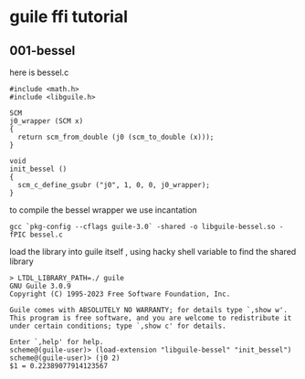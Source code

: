 # guile ffi tutorial

## 001-bessel

here is bessel.c 

```
#include <math.h>
#include <libguile.h>

SCM
j0_wrapper (SCM x)
{
  return scm_from_double (j0 (scm_to_double (x)));
}

void
init_bessel ()
{
  scm_c_define_gsubr ("j0", 1, 0, 0, j0_wrapper);
}
```

to compile the bessel wrapper we use incantation

```
gcc `pkg-config --cflags guile-3.0` -shared -o libguile-bessel.so -fPIC bessel.c
```

load the library into guile itself , using hacky shell variable to find the shared library

```
> LTDL_LIBRARY_PATH=./ guile 
GNU Guile 3.0.9
Copyright (C) 1995-2023 Free Software Foundation, Inc.

Guile comes with ABSOLUTELY NO WARRANTY; for details type `,show w'.
This program is free software, and you are welcome to redistribute it
under certain conditions; type `,show c' for details.

Enter `,help' for help.
scheme@(guile-user)> (load-extension "libguile-bessel" "init_bessel")
scheme@(guile-user)> (j0 2)
$1 = 0.22389077914123567
```


